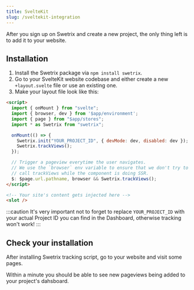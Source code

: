 ```yaml
---
title: SvelteKit
slug: /sveltekit-integration
---
```


After you sign up on Swetrix and create a new project, the only thing left is to add it to your website.

## Installation
1. Install the Swetrix package via `npm install swetrix`.
2. Go to your SvelteKit website codebase and either create a new `+layout.svelte` file or use an existing one.
3. Make your layout file look like this:
```html
<script>
  import { onMount } from "svelte";
  import { browser, dev } from '$app/environment';
  import { page } from "$app/stores";
  import * as Swetrix from "swetrix";

  onMount(() => {
    Swetrix.init("YOUR_PROJECT_ID", { devMode: dev, disabled: dev });
    Swetrix.trackViews();
  });

  // Trigger a pageview everytime the user navigates.
  // We use the `browser` env variable to ensure that we don't try to 
  // call trackViews while the component is doing SSR.
  $: $page.url.pathname, browser && Swetrix.trackViews();
</script>

<!-- Your site's content gets injected here -->
<slot />
```

:::caution
It's very important not to forget to replace `YOUR_PROJECT_ID` with your actual Project ID you can find in the Dashboard, otherwise tracking won't work!
:::

## Check your installation
After installing Swetrix tracking script, go to your website and visit some pages.

Within a minute you should be able to see new pageviews being added to your project's dahsboard.

